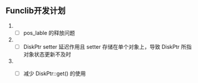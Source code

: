 ## Funclib开发计划 

1. - [ ] pos_lable 的释放问题
1. - [ ] DiskPtr setter 延迟作用且 setter 存储在单个对象上，导致 DiskPtr 所指对象状态更新不及时
1. - [ ] 减少 DiskPtr::get() 的使用



